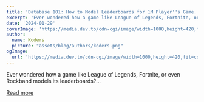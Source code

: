 ```yaml
---
title: 'Database 101: How to Model Leaderboards for 1M Player''s Game.'
excerpt: 'Ever wondered how a game like League of Legends, Fortnite, or even Rockband models its leaderboards?...'
date: '2024-01-29'
coverImage: 'https://media.dev.to/cdn-cgi/image/width=1000,height=420,fit=cover,gravity=auto,format=auto/https%3A%2F%2Fdev-to-uploads.s3.amazonaws.com%2Fuploads%2Farticles%2Fkm8x0xbl1fihn6jx09vm.png'
author:
  name: Koders
  picture: "assets/blog/authors/koders.png"
ogImage:
  url: 'https://media.dev.to/cdn-cgi/image/width=1000,height=420,fit=cover,gravity=auto,format=auto/https%3A%2F%2Fdev-to-uploads.s3.amazonaws.com%2Fuploads%2Farticles%2Fkm8x0xbl1fihn6jx09vm.png'
---
```


Ever wondered how a game like League of Legends, Fortnite, or even Rockband models its leaderboards?...

[Read more](https://dev.to/danielhe4rt/database-101-how-to-model-leaderboards-for-1m-players-game-2pfa)
